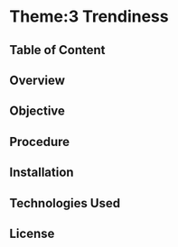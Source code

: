 # Theme:3 Trendiness
## Table of Content
## Overview
## Objective
## Procedure
## Installation
## Technologies Used
## License
